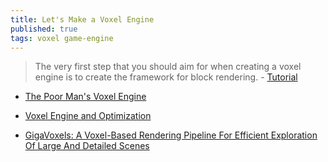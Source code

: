 ```yaml
---
title: Let's Make a Voxel Engine
published: true
tags: voxel game-engine
---
```

> The very first step that you should aim for when creating a voxel engine is to create the framework for block rendering. - [Tutorial](https://sites.google.com/site/letsmakeavoxelengine/home/basic-block-rendering)

- [The Poor Man's Voxel Engine](http://etodd.io/2015/02/18/the-poor-mans-voxel-engine/)

- [Voxel Engine and Optimization](https://stackoverflow.com/questions/7736533/voxel-engine-and-optimization#7745923)

- [GigaVoxels: A Voxel-Based Rendering Pipeline For Efficient Exploration Of Large And Detailed Scenes](http://maverick.inria.fr/Publications/2011/Cra11/)

